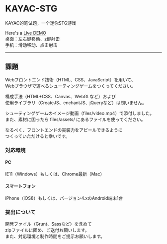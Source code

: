 # KAYAC-STG
KAYAC的笔试题，一个迷你STG游戏

Here's a [Live DEMO](http://rakuen.thec.me/KAYAC-STG/)   
桌面：左右键移动、z键射击   
手机：滑动移动、点击射击   

---

## 課題

Webフロントエンド技術（HTML、CSS、JavaScript）を用いて、  
Webブラウザで遊べるシューティングゲームをつくってください。  

構成手法（HTML+CSS、Canvas、WebGLなど）および  
使用ライブラリ（CreateJS、enchantJS、jQueryなど）は問いません。  

シューティングゲームのイメージ動画（files/video.mp4）で添付しました。  
また、素材に困ったら files/assets/ にあるファイルを使ってください。
 
なるべく、フロントエンドの実装力をアピールできるように  
つくっていただけると幸いです。


### 対応環境

#### PC
IE11（Windows）もしくは、Chrome最新（Mac）

#### スマートフォン
iPhone（iOS8）もしくは、バージョン4.xのAndroid端末1台


### 提出について
開発ファイル（Grunt、Sassなど）を含めて  
zipファイルに固め、ご送付お願いします。  
また、対応環境と制作時間をご提示お願いします。
